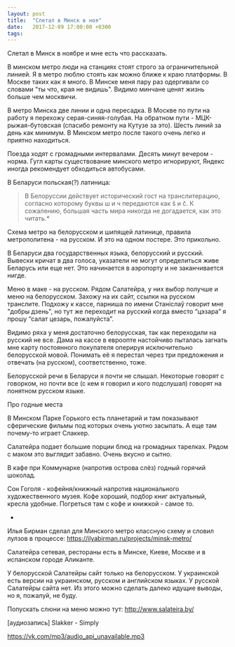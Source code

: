 ```yaml
---
layout: post
title:  "Слетал в Минск в ноя"
date:   2017-12-09 17:00:00 +0300
tags:   
---
```


Слетал в Минск в ноябре и мне есть что рассказать. 

В минском метро люди на станциях стоят строго за ограничительной линией. Я в метро люблю стоять как можно ближе к краю платформы. В Москве таких как я много. В Минске меня пару раз одергивали со словами "ты что, края не видишь". Видимо минчане ценят жизнь больше чем москвичи. 

<!--excerpt-->

В метро Минска две линии и одна пересадка. В Москве по пути на работу я перехожу серая-синяя-голубая. На обратном пути - МЦК-рыжая-бутовская (спасибо ремонту на Кутузе за это). Шесть линий за день как минимум. В Минском метро после такого очень легко и приятно находиться. 

Поезда ходят с громадными интервалами. Десять минут вечером - норма. Гугл карты существование минского метро игнорируют, Яндекс иногда рекомендует обходиться автобусами. 

В Беларуси польская(?) латиница: 

>В Белоруссии действует исторический гост на транслитерацию, согласно которому буквы ш и ч передаются как š и č. К сожалению, большая часть мира никогда не догадается, как это читать.* 

Схема метро на белорусском и шипящей латинице, правила метрополитена - на русском. И это на одном постере. Это прикольно. 

В Беларуси два государственных языка, белорусский и русский. Вывески кричат в два голоса, указатели не могут определиться живе Беларусь или еще нет. Это начинается в аэропорту и не заканчивается нигде. 

Меню в маке - на русском. Рядом Салатейра, у них выбор получше и меню на белорусском. Захожу на их сайт, ссылки на русском транслите. Подхожу к кассе, парниша по имени Станіслаў говорит мне "добры дзень", но тут же переходит на русский когда вместо “цэзара” я прошу “салат цезарь, пожалуйста”. 

Видимо ряха у меня достаточно белорусская, так как переходили на русский не все. Дама на кассе в евроопте настойчиво пыталась загнать мне карту постоянного покупателя оперируя исключительно белорусской мовой. Понимать её я перестал через три предложения и отвечать (на русском), соответственно, тоже. 

Белорусской речи в Беларуси я почти не слышал. Некоторые говорят с говорком, но почти все (с кем я говорил и кого подслушал) говорят на понятном русском языке. 

Про годные места 

В Минском Парке Горького есть планетарий и там показывают сферические фильмы под которых очень уютно засыпать. А еще там почему-то играет Слаккер. 

Салатейра подает большие порции блюд на громадных тарелках. Рядом с маком это выглядит забавно. Очень вкусно и сытно. 

В кафе при Коммунарке (напротив острова слёз) годный горячий шоколад. 

Сон Гоголя - кофейня/книжный напротив национального художественного музея. Кофе хороший, подбор книг актуальный, кресла удобные. Погреться там с кофе и книжкой - самое то. 

* 

Илья Бирман сделал для Минского метро классную схему и словил лулзов в процессе: https://ilyabirman.ru/projects/minsk-metro/ 

Салатейра сетевая, рестораны есть в Минске, Киеве, Москве и в испанском городе Аликанте. 

У белорусской Салатейры сайт только на белорусском. У украинской есть версии на украинском, русском и английском языках. У русской Салатейры сайта нет. Из этого можно сделать далеко идущие выводы, но я, пожалуй, не буду. 

Попускать слюни на меню можно тут: http://www.salateira.by/

[аудиозапись] Slakker - Simply

https://vk.com/mp3/audio_api_unavailable.mp3
